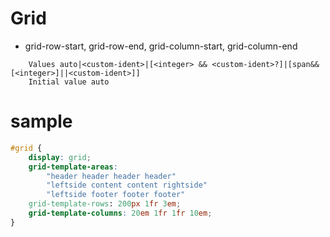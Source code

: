 # Grid

* grid-row-start, grid-row-end, grid-column-start, grid-column-end
```
    Values auto|<custom-ident>|[<integer> && <custom-ident>?]|[span&&[<integer>]||<custom-ident>]]
    Initial value auto
```

# sample
```css
#grid {
	display: grid;
	grid-template-areas:
		"header header header header"
		"leftside content content rightside"
		"leftside footer footer footer"
	grid-template-rows: 200px 1fr 3em;
	grid-template-columns: 20em 1fr 1fr 10em;
}
```
